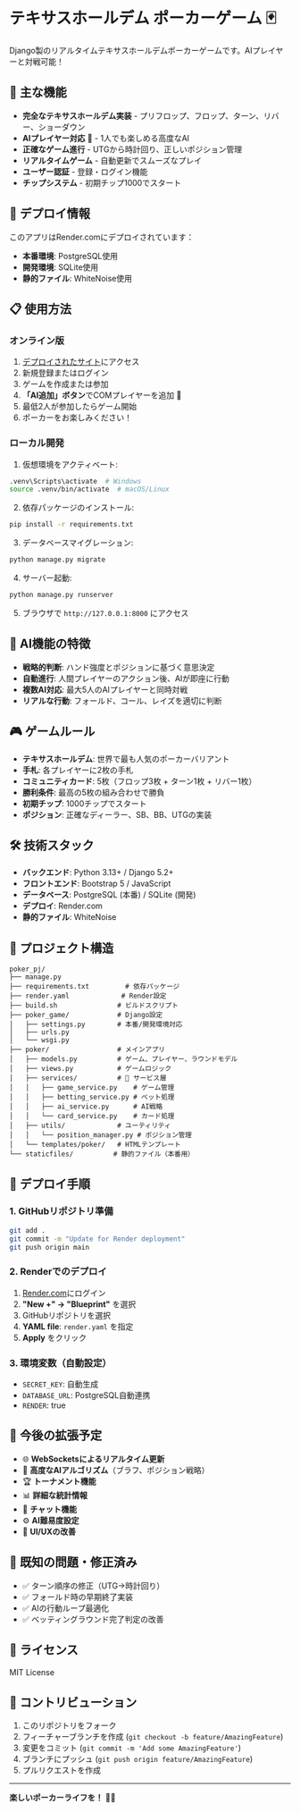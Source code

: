 # テキサスホールデム ポーカーゲーム 🃏

Django製のリアルタイムテキサスホールデムポーカーゲームです。AIプレイヤーと対戦可能！

## 🌟 主な機能

- **完全なテキサスホールデム実装** - プリフロップ、フロップ、ターン、リバー、ショーダウン
- **AIプレイヤー対応** 🤖 - 1人でも楽しめる高度なAI
- **正確なゲーム進行** - UTGから時計回り、正しいポジション管理
- **リアルタイムゲーム** - 自動更新でスムーズなプレイ
- **ユーザー認証** - 登録・ログイン機能
- **チップシステム** - 初期チップ1000でスタート

## 🚀 デプロイ情報

このアプリはRender.comにデプロイされています：
- **本番環境**: PostgreSQL使用
- **開発環境**: SQLite使用
- **静的ファイル**: WhiteNoise使用

## 📋 使用方法

### オンライン版 
1. [デプロイされたサイト](your-render-url)にアクセス
2. 新規登録またはログイン
3. ゲームを作成または参加
4. **「AI追加」ボタン**でCOMプレイヤーを追加 🤖
5. 最低2人が参加したらゲーム開始
6. ポーカーをお楽しみください！

### ローカル開発

1. 仮想環境をアクティベート:
```bash
.venv\Scripts\activate  # Windows
source .venv/bin/activate  # macOS/Linux
```

2. 依存パッケージのインストール:
```bash
pip install -r requirements.txt
```

3. データベースマイグレーション:
```bash
python manage.py migrate
```

4. サーバー起動:
```bash
python manage.py runserver
```

5. ブラウザで `http://127.0.0.1:8000` にアクセス

## 🤖 AI機能の特徴

- **戦略的判断**: ハンド強度とポジションに基づく意思決定
- **自動進行**: 人間プレイヤーのアクション後、AIが即座に行動
- **複数AI対応**: 最大5人のAIプレイヤーと同時対戦
- **リアルな行動**: フォールド、コール、レイズを適切に判断

## 🎮 ゲームルール

- **テキサスホールデム**: 世界で最も人気のポーカーバリアント
- **手札**: 各プレイヤーに2枚の手札
- **コミュニティカード**: 5枚（フロップ3枚 + ターン1枚 + リバー1枚）
- **勝利条件**: 最高の5枚の組み合わせで勝負
- **初期チップ**: 1000チップでスタート
- **ポジション**: 正確なディーラー、SB、BB、UTGの実装

## 🛠 技術スタック

- **バックエンド**: Python 3.13+ / Django 5.2+
- **フロントエンド**: Bootstrap 5 / JavaScript
- **データベース**: PostgreSQL (本番) / SQLite (開発)
- **デプロイ**: Render.com
- **静的ファイル**: WhiteNoise

## 📁 プロジェクト構造

```
poker_pj/
├── manage.py
├── requirements.txt         # 依存パッケージ
├── render.yaml             # Render設定
├── build.sh               # ビルドスクリプト
├── poker_game/            # Django設定
│   ├── settings.py        # 本番/開発環境対応
│   ├── urls.py
│   └── wsgi.py
├── poker/                 # メインアプリ
│   ├── models.py          # ゲーム、プレイヤー、ラウンドモデル
│   ├── views.py           # ゲームロジック
│   ├── services/          # 🔧 サービス層
│   │   ├── game_service.py    # ゲーム管理
│   │   ├── betting_service.py # ベット処理
│   │   ├── ai_service.py      # AI戦略
│   │   └── card_service.py    # カード処理
│   ├── utils/             # ユーティリティ
│   │   └── position_manager.py # ポジション管理
│   └── templates/poker/   # HTMLテンプレート
└── staticfiles/          # 静的ファイル（本番用）
```

## 🚀 デプロイ手順

### 1. GitHubリポジトリ準備
```bash
git add .
git commit -m "Update for Render deployment"
git push origin main
```

### 2. Renderでのデプロイ
1. [Render.com](https://render.com)にログイン
2. **"New +" → "Blueprint"** を選択
3. GitHubリポジトリを選択
4. **YAML file**: `render.yaml` を指定
5. **Apply** をクリック

### 3. 環境変数（自動設定）
- `SECRET_KEY`: 自動生成
- `DATABASE_URL`: PostgreSQL自動連携
- `RENDER`: true

## 🔮 今後の拡張予定

- 🌐 **WebSocketsによるリアルタイム更新**
- 🧠 **高度なAIアルゴリズム**（ブラフ、ポジション戦略）
- 🏆 **トーナメント機能**
- 📊 **詳細な統計情報**
- 💬 **チャット機能**
- ⚙️ **AI難易度設定**
- 🎨 **UI/UXの改善**

## 🐛 既知の問題・修正済み

- ✅ ターン順序の修正（UTG→時計回り）
- ✅ フォールド時の早期終了実装
- ✅ AIの行動ループ最適化
- ✅ ベッティングラウンド完了判定の改善

## 📄 ライセンス

MIT License

## 🤝 コントリビューション

1. このリポジトリをフォーク
2. フィーチャーブランチを作成 (`git checkout -b feature/AmazingFeature`)
3. 変更をコミット (`git commit -m 'Add some AmazingFeature'`)
4. ブランチにプッシュ (`git push origin feature/AmazingFeature`)
5. プルリクエストを作成

---

**楽しいポーカーライフを！** 🎰✨
